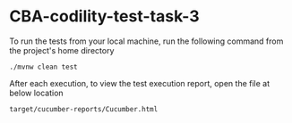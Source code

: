 # CBA-codility-test-task-3

To run the tests from your local machine, run the following command from the project's home directory
```
./mvnw clean test
```

After each execution, to view the test execution report, open the file at below location
```
target/cucumber-reports/Cucumber.html
```